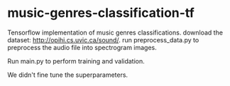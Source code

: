 # music-genres-classification-tf
Tensorflow implementation of music genres classifications. download the dataset: http://opihi.cs.uvic.ca/sound/. run preprocess_data.py to preprocess the audio file into spectrogram images. 

Run main.py to perform training and validation.

We didn't fine tune the superparameters. 
